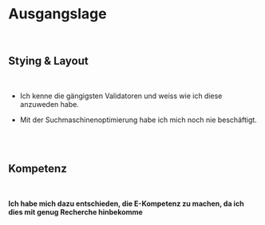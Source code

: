 
# Ausgangslage

<br>

## Stying & Layout
<br>

- Ich kenne die gängigsten Validatoren und weiss wie ich diese anzuweden habe.

- Mit der Suchmaschinenoptimierung habe ich mich noch nie beschäftigt.

<br>
<br>

## Kompetenz
<br>

**Ich habe mich dazu entschieden, die E-Kompetenz zu machen, da ich dies mit genug Recherche hinbekomme**